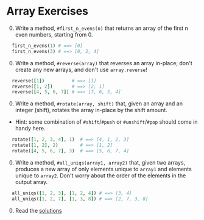 # Array Exercises

0. Write a method, `#first_n_evens(n)` that returns an array of the first n even numbers, starting from 0.

  ```ruby
    first_n_evens(1) # ==> [0]
    first_n_evens(3) # ==> [0, 2, 4]
  ```

0. Write a method, `#reverse(array)` that reverses an array in-place; don't create any new arrays, and don't use `array.reverse`!

  ```ruby
    reverse([1])          # ==> [1]
    reverse([1, 2])       # ==> [2, 1]
    reverse([4, 5, 6, 7]) # ==> [7, 6, 5, 4]
  ```

0. Write a method, `#rotate(array, shift)` that, given an array and an integer (shift), rotates the array in-place by the shift amount.
  * Hint: some combination of `#shift`/`#push` or `#unshift`/`#pop` should come in handy here.

  ```ruby
    rotate([1, 2, 3, 4], 1)  # ==> [4, 1, 2, 3]
    rotate([1, 2], 2)        # ==> [1, 2]
    rotate([4, 5, 6, 7], 3)  # ==> [5, 6, 7, 4]
  ```

0. Write a method, `#all_uniqs(array1, array2)` that, given two arrays, produces a new array of only elements unique to `array1` and elements unique to `array2`. Don't worry about the order of the elements in the output array.

  ```ruby
    all_uniqs([1, 2, 3], [1, 2, 4]) # ==> [3, 4]
    all_uniqs([1, 2, 7], [1, 3, 8]) # ==> [2, 7, 3, 8]
  ```

0. Read the [solutions](../solutions/part3/array_solutions.md)
